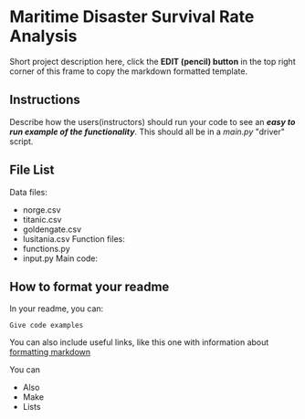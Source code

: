 # Maritime Disaster Survival Rate Analysis

Short project description here, click the **EDIT (pencil) button** in the top right corner of this frame to copy the markdown formatted template.

## Instructions

Describe how the users(instructors) should run your code to see an ***easy to run example of the functionality***. This should all be in a *main.py* "driver" script.

## File List
Data files:
- norge.csv
- titanic.csv
- goldengate.csv
- lusitania.csv
Function files:
- functions.py
- input.py
Main code:

## How to format your readme

In your readme, you can:
```
Give code examples
```

You can also include useful links, like this one with information about [formatting markdown](https://help.github.com/en/articles/basic-writing-and-formatting-syntax)

You can 
- Also
- Make
- Lists

